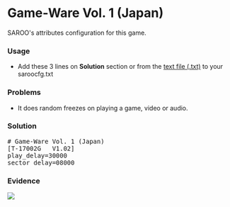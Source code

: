 # Game-Ware Vol. 1 (Japan)

SAROO's attributes configuration for this game.

### Usage

- Add these 3 lines on **Solution** section or from the [text file (.txt)](./config.txt) to your saroocfg.txt

### Problems

- It does random freezes on playing a game, video or audio.

### Solution

<pre># Game-Ware Vol. 1 (Japan)
[T-17002G   V1.02]
play_delay=30000
sector_delay=08000</pre>

### Evidence

[![](https://img.youtube.com/vi/A1Wiu7fidYw/0.jpg)](https://youtu.be/A1Wiu7fidYw)
